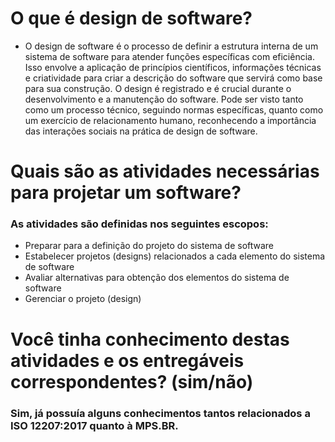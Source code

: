 # O que é design de software?

- O design de software é o processo de definir a estrutura interna de um sistema de software para atender funções específicas com eficiência. Isso envolve a aplicação de princípios científicos, informações técnicas e criatividade para criar a descrição do software que servirá como base para sua construção. O design é registrado e é crucial durante o desenvolvimento e a manutenção do software. Pode ser visto tanto como um processo técnico, seguindo normas específicas, quanto como um exercício de relacionamento humano, reconhecendo a importância das interações sociais na prática de design de software.

# Quais são as atividades necessárias para projetar um software?

### As atividades são definidas nos seguintes escopos:

- Preparar para a definição do projeto do sistema de software
- Estabelecer projetos (designs) relacionados a cada elemento do sistema de software
- Avaliar alternativas para obtenção dos elementos do sistema de software
- Gerenciar o projeto (design)

# Você tinha conhecimento destas atividades e os entregáveis correspondentes? (sim/não)

### Sim, já possuía alguns conhecimentos tantos relacionados a ISO 12207:2017 quanto à MPS.BR.  
